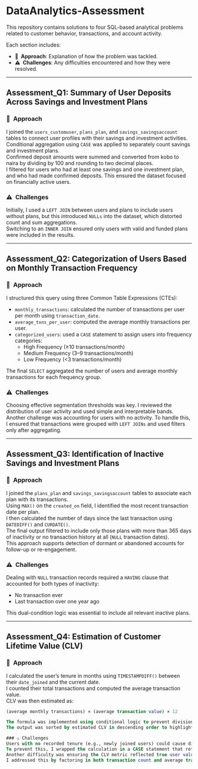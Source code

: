 # DataAnalytics-Assessment

This repository contains solutions to four SQL-based analytical problems related to customer behavior, transactions, and account activity.

Each section includes:

- 🧠 **Approach**: Explanation of how the problem was tackled.  
- ⚠️ **Challenges**: Any difficulties encountered and how they were resolved.

---

## Assessment_Q1: Summary of User Deposits Across Savings and Investment Plans

### 🧠 Approach  
I joined the `users_customuser`, `plans_plan`, and `savings_savingsaccount` tables to connect user profiles with their savings and investment activities.  
Conditional aggregation using `CASE` was applied to separately count savings and investment plans.  
Confirmed deposit amounts were summed and converted from kobo to naira by dividing by 100 and rounding to two decimal places.  
I filtered for users who had at least one savings and one investment plan, and who had made confirmed deposits. This ensured the dataset focused on financially active users.

### ⚠️ Challenges  
Initially, I used a `LEFT JOIN` between users and plans to include users without plans, but this introduced `NULLs` into the dataset, which distorted count and sum aggregations.  
Switching to an `INNER JOIN` ensured only users with valid and funded plans were included in the results.

---

## Assessment_Q2: Categorization of Users Based on Monthly Transaction Frequency

### 🧠 Approach  
I structured this query using three Common Table Expressions (CTEs):

- `monthly_transactions`: calculated the number of transactions per user per month using `transaction_date`.  
- `average_txns_per_user`: computed the average monthly transactions per user.  
- `categorized_users`: used a `CASE` statement to assign users into frequency categories:
  - High Frequency (≥10 transactions/month)  
  - Medium Frequency (3–9 transactions/month)  
  - Low Frequency (<3 transactions/month)  

The final `SELECT` aggregated the number of users and average monthly transactions for each frequency group.

### ⚠️ Challenges  
Choosing effective segmentation thresholds was key. I reviewed the distribution of user activity and used simple and interpretable bands.  
Another challenge was accounting for users with no activity. To handle this, I ensured that transactions were grouped with `LEFT JOINs` and used filters only after aggregating.

---

## Assessment_Q3: Identification of Inactive Savings and Investment Plans

### 🧠 Approach  
I joined the `plans_plan` and `savings_savingsaccount` tables to associate each plan with its transactions.  
Using `MAX()` on the `created_on` field, I identified the most recent transaction date per plan.  
I then calculated the number of days since the last transaction using `DATEDIFF()` and `CURDATE()`.  
The final output filtered to include only those plans with more than 365 days of inactivity or no transaction history at all (`NULL` transaction dates).  
This approach supports detection of dormant or abandoned accounts for follow-up or re-engagement.

### ⚠️ Challenges  
Dealing with `NULL` transaction records required a `HAVING` clause that accounted for both types of inactivity:  
- No transaction ever  
- Last transaction over one year ago  

This dual-condition logic was essential to include all relevant inactive plans.

---

## Assessment_Q4: Estimation of Customer Lifetime Value (CLV)

### 🧠 Approach  
I calculated the user’s tenure in months using `TIMESTAMPDIFF()` between their `date_joined` and the current date.  
I counted their total transactions and computed the average transaction value.  
CLV was then estimated as:  
```sql
(average monthly transactions) × (average transaction value) × 12

The formula was implemented using conditional logic to prevent division by zero for users with zero tenure.  
The output was sorted by estimated CLV in descending order to highlight high-value customers.

### ⚠️ Challenges  
Users with no recorded tenure (e.g., newly joined users) could cause division errors in the CLV formula.  
To prevent this, I wrapped the calculation in a CASE statement that returned 0 when tenure was NULL or zero.  
Another difficulty was ensuring the CLV metric reflected true user value and not just high transaction volume.  
I addressed this by factoring in both transaction count and average transaction value, resulting in a more balanced and meaningful CLV estimate.
